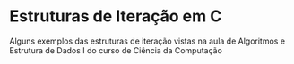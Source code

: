 # Estruturas de Iteração em C


Alguns exemplos das estruturas de iteração vistas na aula de Algoritmos e Estrutura de Dados I do curso de Ciência da Computação
